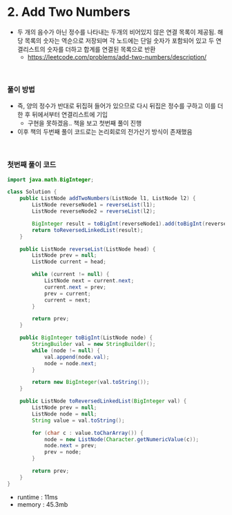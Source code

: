 # 2. Add Two Numbers
- 두 개의 음수가 아닌 정수를 나타내는 두개의 비어있지 않은 연결 목록이 제공됨. 해당 목록의 숫자는 역순으로 저장되며 각 노드에는 단일 숫자가 포함되어 있고 두 연결리스트의 숫자를 더하고 합계를 연결된 목록으로 반환
    - https://leetcode.com/problems/add-two-numbers/description/

<br>

### 풀이 방법
- 즉, 양의 정수가 반대로 뒤집혀 들어가 있으므로 다시 뒤집은 정수를 구하고 이를 더한 후 뒤에서부터 연결리스트에 기입
    - 구현을 못하겠음.. 책을 보고 첫번째 풀이 진행
- 이후 책의 두번째 풀이 코드로는 논리회로의 전가산기 방식이 존재했음

<br>

### 첫번째 풀이 코드

```java
import java.math.BigInteger;

class Solution {
    public ListNode addTwoNumbers(ListNode l1, ListNode l2) {
        ListNode reverseNode1 = reverseList(l1);
        ListNode reverseNode2 = reverseList(l2);

        BigInteger result = toBigInt(reverseNode1).add(toBigInt(reverseNode2));
        return toReversedLinkedList(result);
    }

    public ListNode reverseList(ListNode head) {
        ListNode prev = null;
        ListNode current = head;

        while (current != null) {
            ListNode next = current.next;
            current.next = prev;
            prev = current;
            current = next;
        }

        return prev;
    }

    public BigInteger toBigInt(ListNode node) {
        StringBuilder val = new StringBuilder();
        while (node != null) {
            val.append(node.val);
            node = node.next;
        }

        return new BigInteger(val.toString());
    }

    public ListNode toReversedLinkedList(BigInteger val) {
        ListNode prev = null;
        ListNode node = null;
        String value = val.toString();

        for (char c : value.toCharArray()) {
            node = new ListNode(Character.getNumericValue(c));
            node.next = prev;
            prev = node;
        }

        return prev;
    }
}
```

- runtime : 11ms
- memory : 45.3mb

<br>

### 